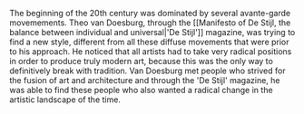 ---
---

The beginning of the 20th century was dominated by several avante-garde movemements. Theo van Doesburg, through the [[Manifesto of De Stijl, the balance between individual and universal|'De Stijl']] magazine, was trying to find a new style, different from all these diffuse movements that were prior to his approach. He noticed that all artists had to take very radical positions in order to produce truly modern art, because this was the only way to definitively break with tradition. Van Doesburg met people who strived for the fusion of art and architecture and through the 'De Stijl' magazine, he was able to find these people who also wanted a radical change in the artistic landscape of the time.